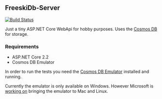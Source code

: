 ## FreeskiDb-Server

[![Build Status](https://dev.azure.com/mmalvik/FreeskiDb-Server/_apis/build/status/mmalvik.FreeskiDb-Server?branchName=master)](https://dev.azure.com/mmalvik/FreeskiDb-Server/_build/latest?definitionId=2&branchName=master)

Just a tiny ASP.NET Core WebApi for hobby purposes.
Uses the [Cosmos  DB](https://docs.microsoft.com/en-us/azure/cosmos-db/introduction) for storage.

### Requirements
- ASP.NET Core 2.2
- Cosmos DB Emulator

In order to run the tests you need the [Cosmos DB Emulator](https://docs.microsoft.com/en-us/azure/cosmos-db/local-emulator) installed and running.

Currently the emulator is only available on Windows. However Microsoft is [working on](https://feedback.azure.com/forums/263030-azure-cosmos-db/suggestions/18533509-add-documentdb-emulator-support-for-mac-os-x-and) bringing the emulator to Mac and Linux.

